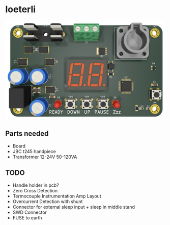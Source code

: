 # loeterli
![](loeterli-board.png)

## Parts needed
* Board
* JBC t245 handpiece
* Transformer 12-24V 50-120VA

## TODO
* Handle holder in pcb?
* Zero Cross Detection
* Termocouple Instrumentation Amp Layout
* Overcurrent Detection with shunt
* Connector for external sleep input + sleep in middle stand
* SWD Connector
* FUSE to earth